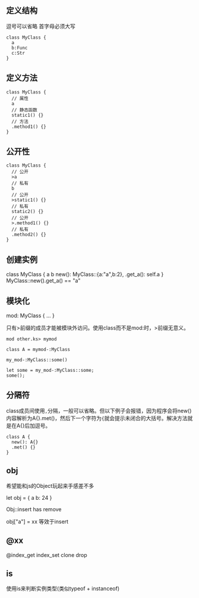## 定义结构

逗号可以省略
首字母必须大写
```
class MyClass {
  a
  b:Func
  c:Str
}
```
## 定义方法
```
class MyClass {
  // 属性
  a
  // 静态函数
  static1() {}
  // 方法
  .method1() {}
}
```
## 公开性
```
class MyClass {
  // 公开
  >a
  // 私有
  b
  // 公开
  >static1() {}
  // 私有
  static2() {}
  // 公开
  >.method1() {}
  // 私有
  .method2() {}
}
```

## 创建实例

class MyClass {
  a b
  new(): MyClass::{a:"a",b:2},
  .get_a(): self.a
}
MyClass::new().get_a() == "a"


## 模块化

mod: MyClass {
  ...
}

只有\>前缀的成员才能被模块外访问。使用class而不是mod:时，>前缀无意义。
```
mod other.ks> mymod

class A = mymod-:MyClass

my_mod-:MyClass::some()

let some = my_mod-:MyClass::some;
some();
```

## 分隔符

class成员间使用`,`分隔，一般可以省略。但以下例子会报错，因为程序会将new()内容解析为A{}.met()，然后下一个字符为`{`就会提示未闭合的大括号。解决方法就是在A{}后加逗号。
```
class A {
  new(): A{}
  .met() {}
}
```

## obj

希望能和js的Object玩起来手感差不多

let obj = {
  a
  b: 24
}

Obj::insert has remove

obj["a"] = xx 等效于insert

## @xx

@index_get index_set clone drop

## is

使用is来判断实例类型(类似typeof + instanceof)
